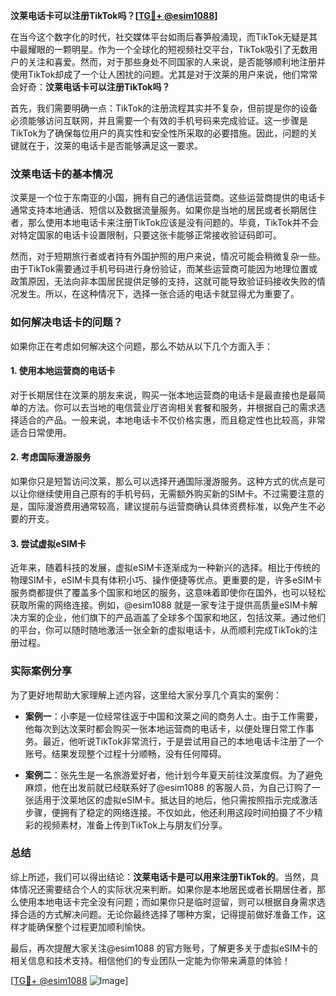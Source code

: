 **汶莱电话卡可以注册TikTok吗？[[TG💪+ @esim1088](https://t.me/s/esim1088)]**

在当今这个数字化的时代，社交媒体平台如雨后春笋般涌现，而TikTok无疑是其中最耀眼的一颗明星。作为一个全球化的短视频社交平台，TikTok吸引了无数用户的关注和喜爱。然而，对于那些身处不同国家的人来说，是否能够顺利地注册并使用TikTok却成了一个让人困扰的问题。尤其是对于汶莱的用户来说，他们常常会好奇：**汶莱电话卡可以注册TikTok吗？**

首先，我们需要明确一点：TikTok的注册流程其实并不复杂，但前提是你的设备必须能够访问互联网，并且需要一个有效的手机号码来完成验证。这一步骤是TikTok为了确保每位用户的真实性和安全性所采取的必要措施。因此，问题的关键就在于，汶莱的电话卡是否能够满足这一要求。

### 汶莱电话卡的基本情况

汶莱是一个位于东南亚的小国，拥有自己的通信运营商。这些运营商提供的电话卡通常支持本地通话、短信以及数据流量服务。如果你是当地的居民或者长期居住者，那么使用本地电话卡来注册TikTok应该是没有问题的。毕竟，TikTok并不会对特定国家的电话卡设置限制，只要这张卡能够正常接收验证码即可。

然而，对于短期旅行者或者持有外国护照的用户来说，情况可能会稍微复杂一些。由于TikTok需要通过手机号码进行身份验证，而某些运营商可能因为地理位置或政策原因，无法向非本国居民提供足够的支持，这就可能导致验证码接收失败的情况发生。所以，在这种情况下，选择一张合适的电话卡就显得尤为重要了。

### 如何解决电话卡的问题？

如果你正在考虑如何解决这个问题，那么不妨从以下几个方面入手：

#### 1. 使用本地运营商的电话卡

对于长期居住在汶莱的朋友来说，购买一张本地运营商的电话卡是最直接也是最简单的方法。你可以去当地的电信营业厅咨询相关套餐和服务，并根据自己的需求选择适合的产品。一般来说，本地电话卡不仅价格实惠，而且稳定性也比较高，非常适合日常使用。

#### 2. 考虑国际漫游服务

如果你只是短暂访问汶莱，那么可以选择开通国际漫游服务。这种方式的优点是可以让你继续使用自己原有的手机号码，无需额外购买新的SIM卡。不过需要注意的是，国际漫游费用通常较高，建议提前与运营商确认具体资费标准，以免产生不必要的开支。

#### 3. 尝试虚拟eSIM卡

近年来，随着科技的发展，虚拟eSIM卡逐渐成为一种新兴的选择。相比于传统的物理SIM卡，eSIM卡具有体积小巧、操作便捷等优点。更重要的是，许多eSIM卡服务商都提供了覆盖多个国家和地区的服务，这意味着即使你在国外，也可以轻松获取所需的网络连接。例如，@esim1088 就是一家专注于提供高质量eSIM卡解决方案的企业，他们旗下的产品涵盖了全球多个国家和地区，包括汶莱。通过他们的平台，你可以随时随地激活一张全新的虚拟电话卡，从而顺利完成TikTok的注册过程。

### 实际案例分享

为了更好地帮助大家理解上述内容，这里给大家分享几个真实的案例：

- **案例一**：小李是一位经常往返于中国和汶莱之间的商务人士。由于工作需要，他每次到达汶莱时都会购买一张本地运营商的电话卡，以便处理日常工作事务。最近，他听说TikTok非常流行，于是尝试用自己的本地电话卡注册了一个账号。结果发现整个过程十分顺畅，没有任何障碍。
  
- **案例二**：张先生是一名旅游爱好者，他计划今年夏天前往汶莱度假。为了避免麻烦，他在出发前就已经联系好了@esim1088 的客服人员，为自己订购了一张适用于汶莱地区的虚拟eSIM卡。抵达目的地后，他只需按照指示完成激活步骤，便拥有了稳定的网络连接。不仅如此，他还利用这段时间拍摄了不少精彩的视频素材，准备上传到TikTok上与朋友们分享。

### 总结

综上所述，我们可以得出结论：**汶莱电话卡是可以用来注册TikTok的**。当然，具体情况还需要结合个人的实际状况来判断。如果你是本地居民或者长期居住者，那么使用本地电话卡完全没有问题；而如果你只是临时逗留，则可以根据自身需求选择合适的方式解决问题。无论你最终选择了哪种方案，记得提前做好准备工作，这样才能确保整个过程更加顺利愉快。

最后，再次提醒大家关注@esim1088 的官方账号，了解更多关于虚拟eSIM卡的相关信息和技术支持。相信他们的专业团队一定能为你带来满意的体验！

[[TG💪+ @esim1088](https://t.me/s/esim1088) ![Image](https://i.postimg.cc/4NQfJmqS/Snipaste-2025-05-13-00-14-12.png)]